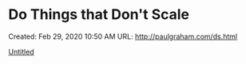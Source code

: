 # Do Things that Don't Scale

Created: Feb 29, 2020 10:50 AM
URL: http://paulgraham.com/ds.html

[Untitled](Do%20Things%20that%20Don't%20Scale%209179e636a0bc4e49b88556b95add3b6d/Untitled%20Database%20ff2e5d8904c448018e4120037961573c.csv)